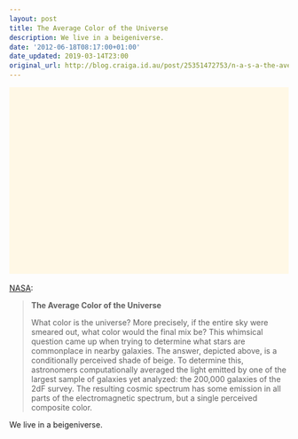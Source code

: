 ```yaml
---
layout: post
title: The Average Color of the Universe
description: We live in a beigeniverse.
date: '2012-06-18T08:17:00+01:00'
date_updated: 2019-03-14T23:00
original_url: http://blog.craiga.id.au/post/25351472753/n-a-s-a-the-average-color-of-the-universe
---
```

 ![](/tumblr_files/tumblr_m5qy7vwW6z1r096l7o1_1280.jpg)  

[NASA](https://apod.nasa.gov/apod/ap091101.html):

> **The Average Color of the Universe**
> 
> What color is the universe? More precisely, if the entire sky were smeared out, what color would the final mix be? This whimsical question came up when trying to determine what stars are commonplace in nearby galaxies. The answer, depicted ab­ove, is a conditionally perceived shade of beige. To determine this, astronomers com­p­ut­a­tion­ally averaged the light emitted by one of the largest sample of galaxies yet analyzed: the 200,000 galaxies of the 2dF survey. The resulting cosmic spec­trum has some em­ission in all parts of the electromagnetic spectrum, but a single perceived composite color.

We live in a beigeniverse.
